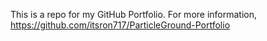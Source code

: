 This is a repo for my GitHub Portfolio.
For more information, https://github.com/itsron717/ParticleGround-Portfolio
